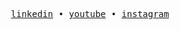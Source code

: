 <p align="center">
  <samp>
    <a href="https://www.linkedin.com/in/filipevirtuoso/">linkedin</a> •
    <a href="https://www.youtube.com/channel/UCfnq72tVw5mFOKyYqXlLqWg">youtube</a> • 
    <a href="https://www.instagram.com/filipe.virtuoso/">instagram</a> 
  </samp>
</p>
